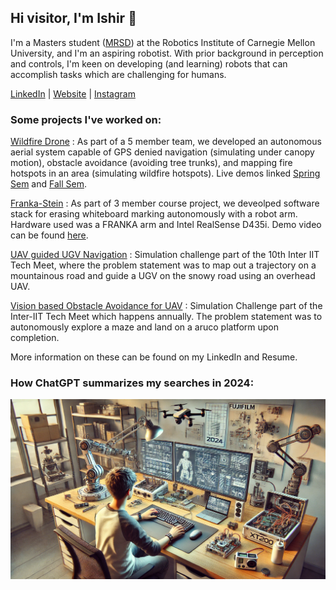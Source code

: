 ## Hi visitor, I'm Ishir 👋

I'm a Masters student ([MRSD](https://www.ri.cmu.edu/education/masters-programs/masters-robotics-and-autonomous-systems/)) at the Robotics Institute of Carnegie Mellon University, and I'm an aspiring robotist. With prior background in perception and controls, I'm keen on developing (and learning) robots that can accomplish tasks which are challenging for humans. 

<!-- ### Currently I'm working on -->
[LinkedIn](https://www.linkedin.com/in/ishir-roongta/?profileId=ACoAACHPGrcBeys3y1sbHBIY0n9PJOSwYRuylUI) | [Website](https://isro01.github.io/)  | [Instagram](https://www.instagram.com/ishir.roongta/)


### Some projects I've worked on:
<!-- 
<details>
<summary>show</summary>
<br>
This is how you dropdown.
</details> -->

<!-- Add links too -->
[Wildfire Drone](https://mrsdprojects.ri.cmu.edu/2024teamb/) :
As part of a 5 member team, we developed an autonomous aerial system capable of GPS denied navigation (simulating under canopy motion), obstacle avoidance (avoiding tree trunks), and mapping fire hotspots in an area (simulating wildfire hotspots). Live demos linked [Spring Sem](https://www.youtube.com/watch?v=IAE71FNCuks) and [Fall Sem]().

[Franka-Stein](https://drive.google.com/file/d/17YVXuGEJ2rgmDS1DY1Mh6kl8ccbDTyVC/view?usp=sharing&usp=embed_facebook) :
As part of 3 member course project, we deveolped software stack for erasing whiteboard marking autonomously with a robot arm. Hardware used was a FRANKA arm and Intel RealSense D435i. Demo video can be found [here](https://www.youtube.com/watch?v=gNvjeiw5U4U&list=LL&index=2).


<!-- #### Context Aware Grasping
This was a exploratory course project in an attempt to get a contextually aware grasp point given an object in a scene using VQA to describe the scene, LLM to make a decision, and VLM to locate the appropraite object from options/most appropriate grasp point.  -->


[UAV guided UGV Navigation](https://github.com/AerialRobotics-IITK/inter_iit_uav_guided_ugv) :
Simulation challenge part of the 10th Inter IIT Tech Meet, where the problem statement was to map out a trajectory on a mountainous road and guide a UGV on the snowy road using an overhead UAV.

[Vision based Obstacle Avoidance for UAV](https://github.com/AerialRobotics-IITK/inter_iit_dgre_voad) :
Simulation Challenge part of the Inter-IIT Tech Meet which happens annually. The problem statement was to autonomously explore a maze and land on a aruco platform upon completion.

<!-- #### [IARC] -->

<!-- ### Skills
 -->
 More information on these can be found on my LinkedIn and Resume.


### How ChatGPT summarizes my searches in 2024:

![Alt text](images/photo_self_gpt.png)
<!-- 
**isro01/isro01** is a ✨ _special_ ✨ repository because its `README.md` (this file) appears on your GitHub profile.

Here are some ideas to get you started:

- 🔭 I’m currently working on ...
- 🌱 I’m currently learning ...
- 👯 I’m looking to collaborate on ...
- 🤔 I’m looking for help with ...
- 💬 Ask me about ...
- 📫 How to reach me: ...
- 😄 Pronouns: ...
- ⚡ Fun fact: ... -->

